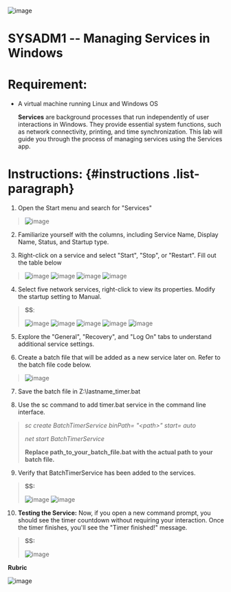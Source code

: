 ![image](https://github.com/user-attachments/assets/ff3ed800-94c8-440d-9398-56b57ecb4ac1)


# SYSADM1 -- Managing Services in Windows

# Requirement: 

-   A virtual machine running Linux and Windows OS

    **Services** are background processes that run independently of user
    interactions in Windows. They provide essential system functions,
    such as network connectivity, printing, and time synchronization.
    This lab will guide you through the process of managing services
    using the Services app.

# Instructions:  {#instructions .list-paragraph}

1.  Open the Start menu and search for \"Services\"

> ![image](https://github.com/user-attachments/assets/438ac4bf-471a-4a3a-a3d3-079444dd6dad)


2.  Familiarize yourself with the columns, including Service Name,
    Display Name, Status, and Startup type.

3.  Right-click on a service and select \"Start\", \"Stop\", or
    \"Restart\". Fill out the table below

> ![image](https://github.com/user-attachments/assets/d22fbfaf-2eeb-4b2f-988b-d24750102fbd)
> ![image](https://github.com/user-attachments/assets/d2a6a95a-be3e-43ed-8213-c5d1cbc6c5bf)
> ![image](https://github.com/user-attachments/assets/f430bfc1-7d30-4d91-870f-e7cc44056bfb)
> ![image](https://github.com/user-attachments/assets/b38cc587-cdc9-4dad-90cc-675cea692de4)



4.  Select five network services, right-click to view its properties.
    Modify the startup setting to Manual.

> **SS**:
>
> ![image](https://github.com/user-attachments/assets/e6d0ca98-1312-4292-8638-05e226fa420e)
> ![image](https://github.com/user-attachments/assets/e26ce538-0219-4826-b515-ab5df7ca3dd9)
> ![image](https://github.com/user-attachments/assets/9bc13a01-a887-466d-99ce-8dffe0f8b468)
> ![image](https://github.com/user-attachments/assets/bf10ce0c-09a1-49ae-bebe-3f1b4591d3b6)
> ![image](https://github.com/user-attachments/assets/292e6d45-46cb-46c1-96a3-5654f813a242)


5.  Explore the \"General\", \"Recovery\", and \"Log On\" tabs to
    understand additional service settings.

6.  Create a batch file that will be added as a new service later on.
    Refer to the batch file code below.
> ![image](https://github.com/user-attachments/assets/e7045dad-4641-4a68-87b5-09844603e8c4)

7.  Save the batch file in Z:\\lastname_timer.bat

8.  Use the sc command to add timer.bat service in the command line
    interface.

> *sc create BatchTimerService binPath= \"\<path\>\" start= auto*
>
> *net start BatchTimerService*
>
> **Replace path_to_your_batch_file.bat with the actual path to your
> batch file.**

9.  Verify that BatchTimerService has been added to the services.

> **SS:**
>
> ![image](https://github.com/user-attachments/assets/e9876537-65c6-4567-9769-906a04a18b9f)
> ![image](https://github.com/user-attachments/assets/609ac0c9-bdc4-480a-927b-7393727c8716)


10. **Testing the Service:** Now, if you open a new command prompt, you
    should see the timer countdown without requiring your interaction.
    Once the timer finishes, you\'ll see the \"Timer finished!\"
    message.

> **SS:**
>
> ![image](https://github.com/user-attachments/assets/d1d04e10-9bf7-46a0-88c1-d08cbc006d95)


**Rubric**

![image](https://github.com/user-attachments/assets/57f28fc3-c187-49e1-8a38-db6214cfb1d7)

